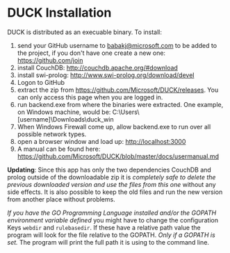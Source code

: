 DUCK Installation
===================

DUCK is distributed as an execuable binary. To install:

1. send your GitHub username to babakj@microsoft.com to be added to the project, if you don't have one create a new one: https://github.com/join
1. install CouchDB: http://couchdb.apache.org/#download
2. install swi-prolog: http://www.swi-prolog.org/download/devel
1. Logon to GitHub 
3. extract the zip from https://github.com/Microsoft/DUCK/releases. You can only access this page when you are logged in.
4. run backend.exe from where the binaries were extracted. One example, on Windows machine, would be: C:\Users\\[username]\Downloads\duck_win
7. When Windows Firewall come up, allow backend.exe to run over all possible network types.
5. open a browser window and load up: [http://localhost:3000](http://localhost:3000)
5. A manual can be found here: https://github.com/Microsoft/DUCK/blob/master/docs/usermanual.md

**Updating**: Since this app has only the two dependencies CouchDB and prolog outside of the downloadable zip it is *completely safe to  delete the previous downloaded version and use the files from this one* without any side effects. It is also possible to keep the old files and run the new version from another place without problems.

_If you have the GO Programming Language installed and/or the  GOPATH environment variable defined_ you might have to change the configuration Keys `webdir` and `rulebasedir`. If these have a relative path value the program will look for the file relative to the GOPATH. _Only if a GOPATH is set._ The program will print the full path it is using to the command line.
